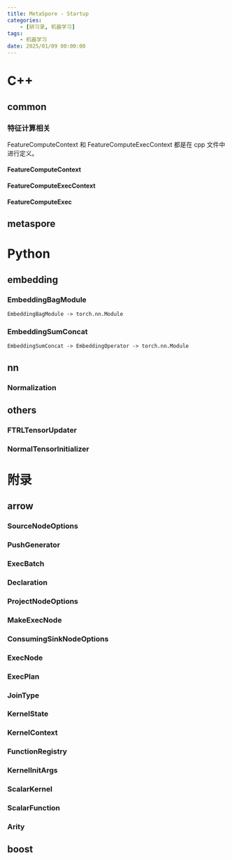 ```yaml
---
title: MetaSpore - Startup
categories: 
    - [研习录, 机器学习]
tags:
    - 机器学习
date: 2025/01/09 00:00:00
---
```


# C++

## common

### 特征计算相关

FeatureComputeContext 和 FeatureComputeExecContext 都是在 cpp 文件中进行定义。

#### FeatureComputeContext 

#### FeatureComputeExecContext

#### FeatureComputeExec 

## metaspore

# Python

## embedding

### EmbeddingBagModule

```shell
EmbeddingBagModule -> torch.nn.Module
```

### EmbeddingSumConcat

```shell
EmbeddingSumConcat -> EmbeddingOperator -> torch.nn.Module
```

## nn

### Normalization

## others

### FTRLTensorUpdater

### NormalTensorInitializer

# 附录

## arrow

### SourceNodeOptions

### PushGenerator

### ExecBatch

### Declaration

### ProjectNodeOptions 

### MakeExecNode

### ConsumingSinkNodeOptions

### ExecNode 

### ExecPlan

### JoinType

### KernelState 

### KernelContext 

### FunctionRegistry 

### KernelInitArgs 

### ScalarKernel 

### ScalarFunction

### Arity



## boost

